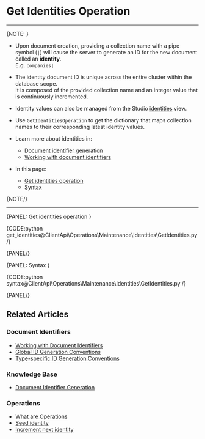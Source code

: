 # Get Identities Operation

---

{NOTE: }

* Upon document creation, providing a collection name with a pipe symbol (`|`) 
  will cause the server to generate an ID for the new document called an **identity**.  
  E.g. `companies|`
 
* The identity document ID is unique across the entire cluster within the database scope.  
  It is composed of the provided collection name and an integer value that is continuously incremented.

* Identity values can also be managed from the Studio [identities](../../../../studio/database/documents/identities-view) view.

* Use `GetIdentitiesOperation` to get the dictionary that maps collection names to their corresponding latest identity values.

* Learn more about identities in:

    * [Document identifier generation](../../../../server/kb/document-identifier-generation#strategy--3)
    * [Working with document identifiers](../../../../client-api/document-identifiers/working-with-document-identifiers#identities)

* In this page:

  * [Get identities operation](../../../../client-api/operations/maintenance/identities/get-identities#get-identities-operation)
  * [Syntax](../../../../client-api/operations/maintenance/identities/get-identities#syntax)

{NOTE/}

---

{PANEL: Get identities operation }

{CODE:python get_identities@ClientApi\Operations\Maintenance\Identities\GetIdentities.py /}

{PANEL/}

{PANEL: Syntax }

{CODE:python syntax@ClientApi\Operations\Maintenance\Identities\GetIdentities.py /}

{PANEL/}

## Related Articles

### Document Identifiers

- [Working with Document Identifiers](../../../../client-api/document-identifiers/working-with-document-identifiers)
- [Global ID Generation Conventions](../../../../client-api/configuration/identifier-generation/global)
- [Type-specific ID Generation Conventions](../../../../client-api/configuration/identifier-generation/type-specific)

### Knowledge Base

- [Document Identifier Generation](../../../../server/kb/document-identifier-generation#strategy--3)

### Operations

- [What are Operations](../../../../client-api/operations/what-are-operations)
- [Seed identity](../../../../client-api/operations/maintenance/identities/seed-identity)
- [Increment next identity](../../../../client-api/operations/maintenance/identities/increment-next-identity)
